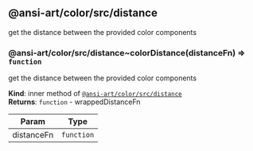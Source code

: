 <a name="module_@ansi-art/color/src/distance"></a>

## @ansi-art/color/src/distance
get the distance between the provided color components

<a name="module_@ansi-art/color/src/distance..colorDistance"></a>

### @ansi-art/color/src/distance~colorDistance(distanceFn) ⇒ <code>function</code>
get the distance between the provided color components

**Kind**: inner method of [<code>@ansi-art/color/src/distance</code>](#module_@ansi-art/color/src/distance)  
**Returns**: <code>function</code> - wrappedDistanceFn  

| Param | Type |
| --- | --- |
| distanceFn | <code>function</code> | 

